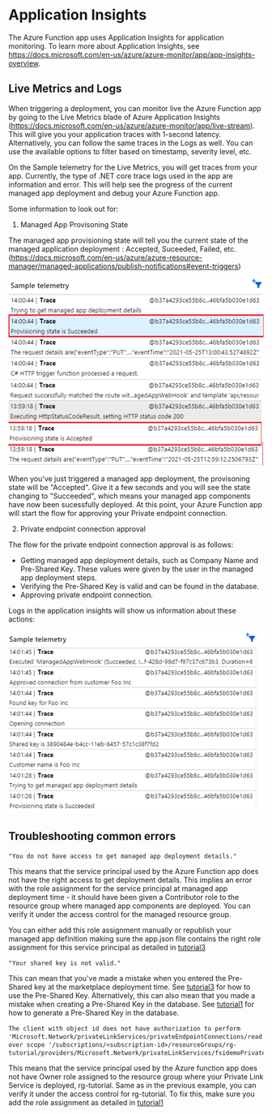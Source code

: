 # Application Insights

The Azure Function app uses Application Insights for application monitoring.
To learn more about Application Insights, see https://docs.microsoft.com/en-us/azure/azure-monitor/app/app-insights-overview. 

## Live Metrics and Logs

When triggering a deployment, you can monitor live the Azure Function app by going to the Live Metrics blade of Azure Application Insights (https://docs.microsoft.com/en-us/azure/azure-monitor/app/live-stream). This will give you your application traces with 1-second latency.
Alternatively, you can follow the same traces in the Logs as well. You can use the available options to filter based on timestamp, severity level, etc.

On the Sample telemetry for the Live Metrics, you will get traces from your app. Currently, the type of .NET core trace logs used in the app are information and error. 
This will help see the progress of the current managed app deployment and debug your Azure Function app.

Some information to look out for:

1. Managed App Provisoning State

The managed app provisioning state will tell you the current state of the managed application deployment : Accepted, Suceeded, Failed, etc. (https://docs.microsoft.com/en-us/azure/azure-resource-manager/managed-applications/publish-notifications#event-triggers)

![appinsights-provisoningstates](../../images/appinsights-provisioningstate.png)

When you've just triggered a managed app deployment, the provisoning state will be "Accepted". Give it a few seconds and you will see the state changing to "Succeeded", which means your managed app components have now been sucessfully deployed. At this point, your Azure Function app will start the flow for approving your Private endpoint connection.


2. Private endpoint connection approval

The flow for the private endpoint connection approval is as follows:
 - Getting managed app deployment details, such as Company Name and Pre-Shared Key. These values were given by the user in the managed app deployment steps.
 - Verifying the Pre-Shared Key is valid and can be found in the database.
 - Approving private endpoint connection.

Logs in the application insights will show us information about these actions:

![appinsights-provisoningstates](../../images/appinsights-actions.png)


## Troubleshooting common errors

```
"You do not have access to get managed app deployment details."

```

This means that the service principal used by the Azure Function app does not have the right access to get deployment details. This implies an error with the role assignment for the service principal at managed app deployment time - it should have been given a Contributor role to the resource group where managed app components are deployed. You can verify it under the access control for the managed resource group.

You can either add this role assignment manually or republish your managed app definition making sure the app.json file contains the right role assignment for this service principal as detailed in [tutorial3](../tutorials/tutorial3.md)

```
"Your shared key is not valid."
```

This can mean that you've made a mistake when you entered the Pre-Shared key at the marketplace deployment time. See [tutorial3](../tutorials/tutorial3.md) for how to use the Pre-Shared Key.
Alternatively, this can also mean that you made a mistake when creating a Pre-Shared Key in the database. See [tutorial1](../tutorials/tutorial1.md) for how to generate a Pre-Shared Key in the database.


```
The client with object id does not have authorization to perform 'Microsoft.Network/privateLinkServices/privateEndpointConnections/read' over scope '/subscriptions/<subscription-id>/resourceGroups/rg-tutorial/providers/Microsoft.Network/privateLinkServices/fsidemoPrivateLinkService' 
```

This means that the service principal used by the Azure function app does not have Owner role assigned to the resource group where your Private Link Service is deployed, rg-tutorial.
Same as in the previous example, you can verify it under the access control for rg-tutorial. 
To fix this, make sure you add the role assignment as detailed in [tutorial1](../tutorials/tutorial1.md)